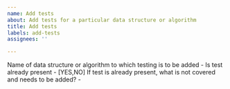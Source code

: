 ```yaml
---
name: Add tests
about: Add tests for a particular data structure or algorithm
title: Add tests
labels: add-tests
assignees: ''

---
```


Name of data structure or algorithm to which testing is to be added -
Is test already present - [YES,NO]
If test is already present, what is not covered and needs to be added? -